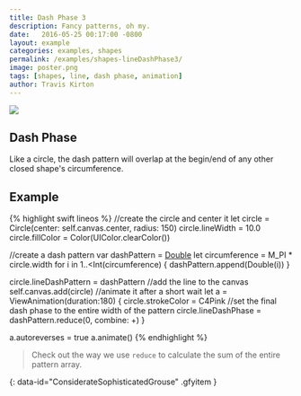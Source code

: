 ```yaml
---
title: Dash Phase 3
description: Fancy patterns, oh my.
date:   2016-05-25 00:17:00 -0800
layout: example
categories: examples, shapes
permalink: /examples/shapes-lineDashPhase3/
image: poster.png
tags: [shapes, line, dash phase, animation]
author: Travis Kirton
---
```

![](lineDashPhase.png)

## Dash Phase
Like a circle, the dash pattern will overlap at the begin/end of any other closed shape's circumference.

## Example
{% highlight swift lineos %}
//create the circle and center it
let circle = Circle(center: self.canvas.center, radius: 150)
circle.lineWidth = 10.0
circle.fillColor = Color(UIColor.clearColor())

//create a dash pattern
var dashPattern = [Double]()
let circumference = M_PI * circle.width
for i in 1..<Int(circumference) {
    dashPattern.append(Double(i))
}

circle.lineDashPattern = dashPattern
//add the line to the canvas
self.canvas.add(circle)
//animate it after a short wait
let a = ViewAnimation(duration:180) {
    circle.strokeColor = C4Pink
    //set the final dash phase to the entire width of the pattern
    circle.lineDashPhase = dashPattern.reduce(0, combine: +)
}

a.autoreverses = true
a.animate()
{% endhighlight %}

> Check out the way we use `reduce` to calculate the sum of the entire pattern array.

![](){: data-id="ConsiderateSophisticatedGrouse" .gfyitem }